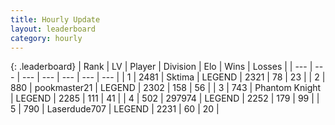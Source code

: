 ```yaml
---
title: Hourly Update
layout: leaderboard
category: hourly
---
```


{: .leaderboard}
| Rank | LV | Player | Division | Elo | Wins | Losses |
| --- | --- | --- | --- | --- | --- | --- |
| <span data-change="0">1</span> | 2481 | <span title="ID: 353063">Sktima</span> | LEGEND | <span data-change="16">2321</span> | <span data-change="4">78</span> | <span data-change="0">23</span> |
| <span data-change="0">2</span> | 880 | <span title="ID: 652474">pookmaster21</span> | LEGEND | <span data-change="0">2302</span> | <span data-change="0">158</span> | <span data-change="0">56</span> |
| <span data-change="0">3</span> | 743 | <span title="ID: 742939">Phantom Knight</span> | LEGEND | <span data-change="0">2285</span> | <span data-change="0">111</span> | <span data-change="0">41</span> |
| <span data-change="0">4</span> | 502 | <span title="ID: 544038">297974</span> | LEGEND | <span data-change="0">2252</span> | <span data-change="0">179</span> | <span data-change="0">99</span> |
| <span data-change="0">5</span> | 790 | <span title="ID: 372321">Laserdude707</span> | LEGEND | <span data-change="0">2231</span> | <span data-change="0">60</span> | <span data-change="0">20</span> |